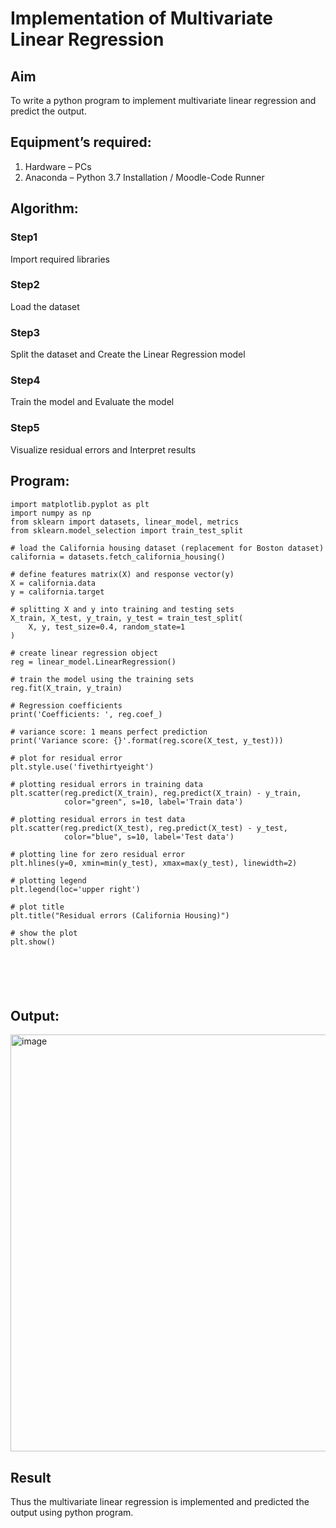 # Implementation of Multivariate Linear Regression
## Aim
To write a python program to implement multivariate linear regression and predict the output.
## Equipment’s required:
1.	Hardware – PCs
2.	Anaconda – Python 3.7 Installation / Moodle-Code Runner
## Algorithm:
### Step1
Import required libraries
<br>
### Step2
Load the dataset
<br>
### Step3
Split the dataset and Create the Linear Regression model
<br>
### Step4
Train the model and Evaluate the model
<br>
### Step5
Visualize residual errors and Interpret results
<br>

## Program:
```
import matplotlib.pyplot as plt
import numpy as np
from sklearn import datasets, linear_model, metrics
from sklearn.model_selection import train_test_split

# load the California housing dataset (replacement for Boston dataset)
california = datasets.fetch_california_housing()

# define features matrix(X) and response vector(y)
X = california.data
y = california.target

# splitting X and y into training and testing sets
X_train, X_test, y_train, y_test = train_test_split(
    X, y, test_size=0.4, random_state=1
)

# create linear regression object
reg = linear_model.LinearRegression()

# train the model using the training sets
reg.fit(X_train, y_train)

# Regression coefficients
print('Coefficients: ', reg.coef_)

# variance score: 1 means perfect prediction
print('Variance score: {}'.format(reg.score(X_test, y_test)))

# plot for residual error
plt.style.use('fivethirtyeight')

# plotting residual errors in training data
plt.scatter(reg.predict(X_train), reg.predict(X_train) - y_train,
            color="green", s=10, label='Train data')

# plotting residual errors in test data
plt.scatter(reg.predict(X_test), reg.predict(X_test) - y_test,
            color="blue", s=10, label='Test data')

# plotting line for zero residual error
plt.hlines(y=0, xmin=min(y_test), xmax=max(y_test), linewidth=2)

# plotting legend
plt.legend(loc='upper right')

# plot title
plt.title("Residual errors (California Housing)")

# show the plot
plt.show()






```
## Output:

<img width="861" height="667" alt="image" src="https://github.com/user-attachments/assets/087f2b55-a8e4-4e58-a2b4-7b1fde859c8e" />


<br>

## Result
Thus the multivariate linear regression is implemented and predicted the output using python program.
